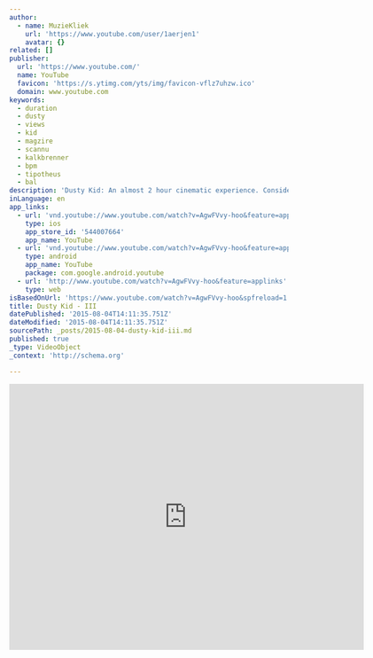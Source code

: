 ```yaml
---
author:
  - name: MuzieKliek
    url: 'https://www.youtube.com/user/1aerjen1'
    avatar: {}
related: []
publisher:
  url: 'https://www.youtube.com/'
  name: YouTube
  favicon: 'https://s.ytimg.com/yts/img/favicon-vflz7uhzw.ico'
  domain: www.youtube.com
keywords:
  - duration
  - dusty
  - views
  - kid
  - magzire
  - scannu
  - kalkbrenner
  - bpm
  - tipotheus
  - bal
description: 'Dusty Kid: An almost 2 hour cinematic experience. Consider it a movie to watch with your eyes closed right til the end. Your are the main character, let the music do the rest. 1. Crepuscolaris (0:00) 2. Far (5:46) 3. Sandalyon (12:44) 4. Raww Oohmm (26:59) 5.'
inLanguage: en
app_links:
  - url: 'vnd.youtube://www.youtube.com/watch?v=AgwFVvy-hoo&feature=applinks'
    type: ios
    app_store_id: '544007664'
    app_name: YouTube
  - url: 'vnd.youtube://www.youtube.com/watch?v=AgwFVvy-hoo&feature=applinks'
    type: android
    app_name: YouTube
    package: com.google.android.youtube
  - url: 'http://www.youtube.com/watch?v=AgwFVvy-hoo&feature=applinks'
    type: web
isBasedOnUrl: 'https://www.youtube.com/watch?v=AgwFVvy-hoo&spfreload=1'
title: Dusty Kid - III
datePublished: '2015-08-04T14:11:35.751Z'
dateModified: '2015-08-04T14:11:35.751Z'
sourcePath: _posts/2015-08-04-dusty-kid-iii.md
published: true
_type: VideoObject
_context: 'http://schema.org'

---
```

<iframe src="https://cdn.embedly.com/widgets/media.html?src=https%3A%2F%2Fwww.youtube.com%2Fembed%2FAgwFVvy-hoo%3Ffeature%3Doembed&amp;url=https%3A%2F%2Fwww.youtube.com%2Fwatch%3Fv%3DAgwFVvy-hoo%26spfreload%3D1&amp;image=https%3A%2F%2Fi.ytimg.com%2Fvi%2FAgwFVvy-hoo%2Fhqdefault.jpg&amp;key=b7d04c9b404c499eba89ee7072e1c4f7&amp;type=text%2Fhtml&amp;schema=youtube" width="640" height="480" scrolling="no" frameborder="0" allowfullscreen="allowfullscreen" style=""></iframe>